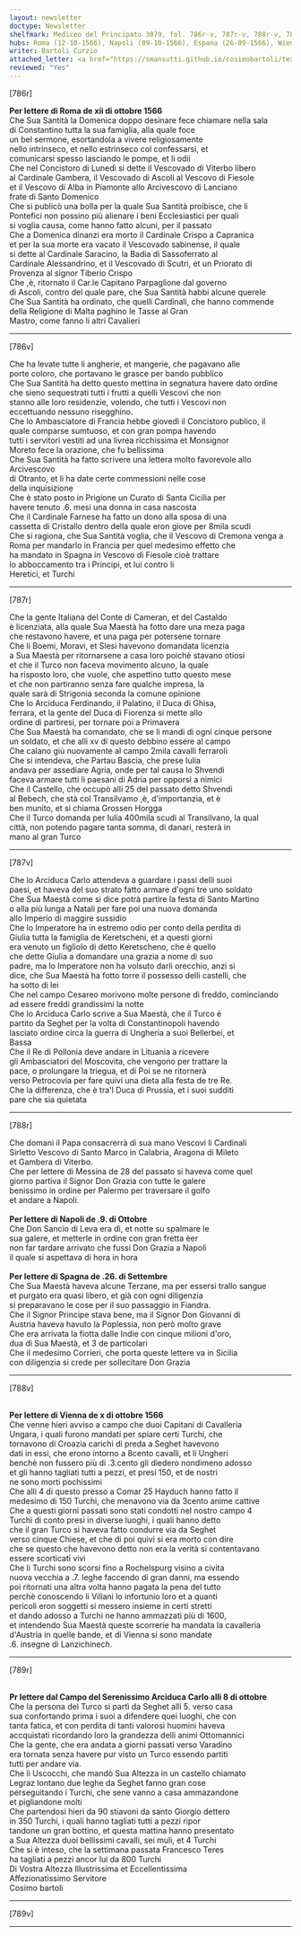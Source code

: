 ```yaml
---
layout: newsletter
doctype: Newsletter
shelfmark: Mediceo del Principato 3079, fol. 786r-v, 787r-v, 788r-v, 789r-v
hubs: Roma (12-10-1566), Napoli (09-10-1566), Espana (26-09-1566), Wien (10-10-1566), Magyarorszag (08-10-1566)
writer: Bartoli Curzio
attached_letter: <a href="https://smansutti.github.io/cosimobartoli/texts/2978_050/">2978_050</a>
reviewed: "Yes"
---
```


[786r]  
  
  
<strong>Per lettere di Roma de xii di ottobre 1566</strong>  
Che Sua Santità la Domenica doppo desinare fece chiamare nella sala  
di Constantino tutta la sua famiglia, alla quale foce  
un bel sermone, esortandola a vivere religiosamente  
nello intrinseco, et nello estrinseco col confessarsi, et  
comunicarsi spesso lasciando le pompe, et li odii  
Che nel Concistoro di Lunedì si dette il Vescovado di Viterbo libero  
al Cardinale Gambera, il Vescovado di Ascoli al Vescovo di Fiesole  
et il Vescovo di Alba in Piamonte allo Arcivescovo di Lanciano  
frate di Santo Domenico  
Che si publicò una bolla per la quale Sua Santità proibisce, che li  
Pontefici non possino più alienare i beni Ecclesiastici per quali  
si voglia causa, come hanno fatto alcuni, per il passato  
Che a Domenica dinanzi era morto il Cardinale Crispo a Capranica  
et per la sua morte era vacato il Vescovado sabinense, il quale  
si dette al Cardinale Saracino, la Badia di Sassoferrato al  
Cardinale Alessandrino, et il Vescovado di Scutri, et un Priorato di  
Provenza al signor Tiberio Crispo  
Che ,è, ritornato il Car.le Capitano Parpaglione dal governo  
di Ascoli, contro del quale pare, che Sua Santità habbi alcune querele  
Che Sua Santità ha ordinato, che quelli Cardinali, che hanno commende  
della Religione di Malta paghino le Tasse al Gran  
Mastro, come fanno li altri Cavalieri  
  
---  

[786v]  
  
  
Che ha levate tutte li angherie, et mangerie, che pagavano alle  
porte coloro, che portavano le grasce per bando pubblico  
Che Sua Santità ha detto questo mettina in segnatura havere dato ordine  
che sieno sequestrati tutti i frutti a quelli Vescovi che non  
stanno alle loro residenzie, volendo, che tutti i Vescovi non  
eccettuando nessuno risegghino.  
Che lo Ambasciatore di Francia hebbe giovedì il Concistoro publico, il  
quale comparse sumtuoso, et con gran pompa havendo  
tutti i servitori vestiti ad una livrea ricchissima et Monsignor  
Moreto fece la orazione, che fu bellissima  
Che Sua Santità ha fatto scrivere una lettera molto favorevole allo Arcivescovo  
di Otranto, et li ha date certe commessioni nelle cose  
della inquisizione  
Che è stato posto in Prigione un Curato di Santa Cicilia per  
havere tenuto .6. mesi una donna in casa nascosta  
Che il Cardinale Farnese ha fatto un dono alla sposa di una  
cassetta di Cristallo dentro della quale eron giove per 8mila scudi  
Che si ragiona, che Sua Santità voglia, che il Vescovo di Cremona venga a  
Roma per mandarlo in Francia per quel medesimo effetto che  
ha mandato in Spagna in Vescovo di Fiesole cioè trattare  
lo abboccamento tra i Principi, et lui contro li  
Heretici, et Turchi  
  
---  

[787r]  
  
  
Che la gente Italiana del Conte di Cameran, et del Castaldo  
è licenziata, alla quale Sua Maestà ha fotto dare una meza paga  
che restavono havere, et una paga per potersene tornare  
Che li Boemi, Moravi, et Slesi havevono domandata licenzia  
a Sua Maestà per ritornarsene a casa loro poichè stavano otiosi  
et che il Turco non faceva movimento alcuno, la quale  
ha risposto loro, che vuole, che aspettino tutto questo mese  
et che non partiranno senza fare qualche impresa, la  
quale sarà di Strigonia seconda la comune opinione  
Che lo Arciduca Ferdinando, il Palatino, il Duca di Ghisa,  
ferrara, et la gente del Duca di Fiorenza si mette allo  
ordine di partiresi, per tornare poi a Primavera  
Che Sua Maestà ha comandato, che se li mandi di ogni cinque persone  
un soldato, et che alli xv di questo debbino essere al campo  
Che calano giù nuovamente al campo 2mila cavalli ferraroli  
Che si intendeva, che Partau Bascia, che prese Iulia  
andava per assediare Agria, onde per tal causa lo Shvendi  
faceva armare tutti li paesani di Adria per opporsi a nimici  
Che il Castello, che occupò alli 25 del passato detto Shvendi  
al Bebech, che stà col Transilvamo ,è, d'importanzia, et è  
ben munito, et si chiama Grossen Horgga  
Che il Turco domanda per Iulia 400mila scudi al Transilvano, la qual  
città, non potendo pagare tanta somma, di danari, resterà in  
mano al gran Turco  
  
---  

[787v]  
  
  
Che lo Arciduca Carlo attendeva a guardare i passi delli suoi  
paesi, et haveva del suo strato fatto armare d'ogni tre uno soldato  
Che Sua Maestà come si dice potrà partire la festa di Santo Martino  
o alla più lunga a Natali per fare poi una nuova domanda  
allo Imperio di maggire sussidio  
Che lo Imperatore ha in estremo odio per conto della perdita di  
Giulia tutta la famiglia de Keretscheni, et a questi giorni  
era venuto un figliolo di detto Keretscheno, che è quello  
che dette Giulia a domandare una grazia a nome di suo  
padre, ma lo Imperatore non ha volsuto darli orecchio, anzi si  
dice, che Sua Maestà ha fotto torre il possesso delli castelli, che  
ha sotto di lei  
Che nel campo Cesareo morivono molte persone di freddo, cominciando  
ad essere freddi grandissimi la notte  
Che lo Arciduca Carlo scrive a Sua Maestà, che il Turco è  
partito da Seghet per la volta di Constantinopoli havendo  
lasciato ordine circa la guerra di Ungheria a suoi Bellerbei, et  
Bassa  
Che il Re di Pollonia deve andare in Lituania a ricevere  
gli Ambasciatori del Moscovita, che vengono per trattare la  
pace, o prolungare la triegua, et di Poi se ne ritornerà  
verso Petrocovia per fare quivi una dieta alla festa de tre Re.  
Che la differenza, che è tra'l Duca di Prussia, et i suoi sudditi  
pare che sia quietata  
  
---  

[788r]  
  
  
Che domani il Papa consacrerrà di sua mano Vescovi li Cardinali  
Sirletto Vescovo di Santo Marco in Calabria, Aragona di Mileto  
et Gambera di Viterbo.  
Che per lettere di Messina de 28 del passato si haveva come quel  
giorno partiva il Signor Don Grazia con tutte le galere  
benissimo in ordine per Palermo per traversare il golfo  
et andare a Napoli.  
<br/><strong>Per lettere di Napoli de .9. di Ottobre</strong>  
Che Don Sancio di Leva era dì, et notte su spalmare le  
sua galere, et metterle in ordine con gran fretta èer  
non far tardare arrivato che fussi Don Grazia a Napoli  
il quale si aspettava di hora in hora  
<br/><strong>Per lettere di Spagna de .26. di Settembre</strong>  
Che Sua Maestà haveva alcune Terzane, ma per essersi trallo sangue  
et purgato era quasi libero, et già con ogni diligenzia  
si preparavano le cose per il suo passaggio in Fiandra.  
Che il Signor Principe stava bene, ma il Signor Don Giovanni di  
Austria haveva havuto la Poplessia, non però molto grave  
Che era arrivata la fiotta dalle Indie con cinque milioni d'oro,  
dua di Sua Maestà, et 3 de particolari  
Che il medesimo Corrieri, che porta queste lettere va in Sicilia  
con diligenzia si crede per sollecitare Don Grazia  
  
---  

[788v]  
  
  
<br/><strong>Per lettere di Vienna de x di ottobre 1566</strong>  
Che venne hieri avviso a campo che duoi Capitani di Cavalleria  
Ungara, i quali furono mandati per spiare certi Turchi, che  
tornavono di Croazia carichi di preda a Seghet havevono  
dati in essi, che erono intorno a 8cento cavalli, et li Ungheri  
benchè non fussero più di .3.cento gli diedero nondimeno adosso  
et gli hanno tagliati tutti a pezzi, et presi 150, et de nostri  
ne sono morti pochissimi  
Che alli 4 di questo presso a Comar 25 Hayduch hanno fatto il  
medesimo di 150 Turchi, che menavono via da 3cento anime cattive  
Che a questi giorni passati sono stati condotti nel nostro campo 4  
Turchi di conto presi in diverse luoghi, i quali hanno detto  
che il gran Turco si haveva fatto condurre via da Seghet  
verso cinque Chiese, et che di poi quivi si era morto con dire  
che se questo che havevono detto non era la verità si contentavano  
essere scorticati vivi  
Che li Turchi sono scorsi fino a Rochelspurg visino a civita  
nuova vecchia a .7. leghe faccendo di gran danni, ma essendo  
poi ritornati una altra volta hanno pagata la pena del tutto  
perchè conoscendo li Villani lo infortunio loro et a quanti  
pericoli eron soggetti si messero insieme in certi stretti  
et dando adosso a Turchi ne hanno ammazzati più di 1600,  
et intendendo Sua Maestà queste scorrerie ha mandata la cavalleria  
d'Austria in quelle bande, et di Vienna si sono mandate  
.6. insegne di Lanzichinech.  
  
---  

[789r]  
  
  
<br/><strong>Pr lettere dal Campo del Serenissimo Arciduca Carlo alli 8 di ottobre</strong>  
Che la persona del Turco si partì da Seghet alli 5. verso casa  
sua confortando prima i suoi a difendere quei luoghi, che con  
tanta fatica, et con perdita di tanti valorosi huomini haveva  
accquistati ricordando loro la grandezza delli animi Ottomannici  
Che la gente, che era andata a giorni passati verso Varadino  
era tornata senza havere pur visto un Turco essendo partiti  
tutti per andare via.  
Che li Uscocchi, che mandò Sua Altezza in un castello chiamato  
Legraz lontano due leghe da Seghet fanno gran cose  
perseguitando i Turchi, che sene vanno a casa ammazandone  
et pigliandone molti  
Che partendosi hieri da 90 stiavoni da santo Giorgio dettero  
in 350 Turchi, i quali hanno tagliati tutti a pezzi ripor  
tandone un gran bottino, et questa mattina hanno presentato  
a Sua Altezza duoi bellissimi cavalli, sei muli, et 4 Turchi  
Che si è inteso, che la settimana passata Francesco Teres  
ha tagliati a pezzi ancor lui da 800 Turchi  
Di Vostra Altezza Illustrissima et Eccellentissima  
Affezionatissimo Servitore  
Cosimo bartoli  
  
---  

[789v]  
  
  
  
---  

